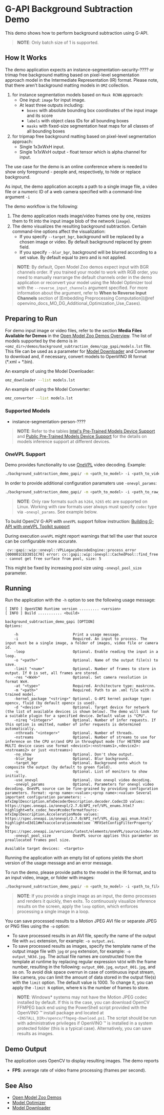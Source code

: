 # G-API Background Subtraction Demo

This demo shows how to perform background subtraction using G-API.

> **NOTE**: Only batch size of 1 is supported.

## How It Works
The demo application expects an instance-segmentation-security-???? or trimap free background matting based on pixel-level segmentation approach model in the Intermediate Representation (IR) format. Please note, that there aren't background matting models in `OMZ` collection.

1. for instance segmentation models based on `Mask RCNN` approach:
    * One input: `image` for input image.
    * At least three outputs including:
        * `boxes` with absolute bounding box coordinates of the input image and its score
        * `labels` with object class IDs for all bounding boxes
        * `masks` with fixed-size segmentation heat maps for all classes of all bounding boxes
2. for tripmap free background matting based on pixel-level segmentation approach:
    * Single 1x3xWxH input.
    * Single 1x1xWxH output - float tensor which is alpha channel for input.

The use case for the demo is an online conference where is needed to show only foreground - people and, respectively, to hide or replace background.

As input, the demo application accepts a path to a single image file, a video file or a numeric ID of a web camera specified with a command-line argument `-i`

The demo workflow is the following:

1. The demo application reads image/video frames one by one, resizes them to fit into the input image blob of the network (`image`).
2. The demo visualizes the resulting background subtraction. Certain command-line options affect the visualization:
    * If you specify `--target_bgr`, background will be replaced by a chosen image or video. By default background replaced by green field.
    * If you specify `--blur_bgr`, background will be blurred according to a set value. By default equal to zero and is not applied.

> **NOTE**: By default, Open Model Zoo demos expect input with BGR channels order. If you trained your model to work with RGB order, you need to manually rearrange the default channels order in the demo application or reconvert your model using the Model Optimizer tool with the `--reverse_input_channels` argument specified. For more information about the argument, refer to **When to Reverse Input Channels** section of [Embedding Preprocessing Computation](@ref openvino_docs_MO_DG_Additional_Optimization_Use_Cases).

## Preparing to Run

For demo input image or video files, refer to the section **Media Files Available for Demos** in the [Open Model Zoo Demos Overview](../../README.md).
The list of models supported by the demo is in `<omz_dir>/demos/background_subtraction_demo/cpp_gapi/models.lst` file.
This file can be used as a parameter for [Model Downloader](../../../tools/model_tools/README.md) and Converter to download and, if necessary, convert models to OpenVINO IR format (\*.xml + \*.bin).

An example of using the Model Downloader:

```sh
omz_downloader --list models.lst
```

An example of using the Model Converter:

```sh
omz_converter --list models.lst
```

### Supported Models

* instance-segmentation-person-????

> **NOTE**: Refer to the tables [Intel's Pre-Trained Models Device Support](../../../models/intel/device_support.md) and [Public Pre-Trained Models Device Support](../../../models/public/device_support.md) for the details on models inference support at different devices.


### OneVPL Support

Demo provides functionality to use [OneVPL](https://github.com/oneapi-src/oneVPL#-video-processing-library) video decoding.
Example:
```sh
./background_subtraction_demo_gapi/ -m <path_to_model> -i <path_to_video_file> -use_onevpl
```

In order to provide additional configuration paramaters use `-onevpl_params`:
```sh
./background_subtraction_demo_gapi/ -m <path_to_model> -i <path_to_raw_file> -use_onevpl -onevpl_params="mfxImplDescription.mfxDecoderDescription.decoder.CodecID:MFX_CODEC_HEVC;"
```
>**NOTE**: Only raw formats such as `h264`, `h265` etc are supported on Linux.
Working with raw formats user always must specify `codec` type via `-onevpl_params`. See example below.

To build OpenCV G-API with `oneVPL` support follow instruction:
[Building G-API with oneVPL Toolkit support](https://github.com/opencv/opencv/wiki/Graph-API#building-with-onevpl-toolkit-support)

During execution `oneVPL` might report warnings that tell the user that source can be configurable more accurate.
```
 cv::gapi::wip::onevpl::VPLLegacyDecodeEngine::process_error [000001CED3851C70] error: cv::gapi::wip::onevpl::CachedPool::find_free - cannot get free surface from pool, size: 5
```
This might be fixed by increasing pool size using `-onevpl_pool_size` parameter.

## Running

Run the application with the `-h` option to see the following usage message:

```
[ INFO ] OpenVINO Runtime version ......... <version>
[ INFO ] Build ........... <build>

background_subtraction_demo_gapi [OPTION]
Options:

    -h                         Print a usage message.
    -i                         Required. An input to process. The input must be a single image, a folder of images, video file or camera id.
    -loop                      Optional. Enable reading the input in a loop.
    -o "<path>"                Optional. Name of the output file(s) to save.
    -limit "<num>"             Optional. Number of frames to store in output. If 0 is set, all frames are stored.
    -res "<WxH>"               Optional. Set camera resolution in format WxH.
    -at "<type>"               Required. Architecture type: maskrcnn.
    -m "<path>"                Required. Path to an .xml file with a trained model.
    -kernel_package "<string>" Optional. G-API kernel package type: opencv, fluid (by default opencv is used).
    -d "<device>"              Optional. Target device for network (the list of available devices is shown below). The demo will look for a suitable plugin for a specified device. Default value is "CPU".
    -nireq "<integer>"         Optional. Number of infer requests. If this option is omitted, number of infer requests is determined automatically.
    -nthreads "<integer>"      Optional. Number of threads.
    -nstreams                  Optional. Number of streams to use for inference on the CPU or/and GPU in throughput mode (for HETERO and MULTI device cases use format <device1>:<nstreams1>,<device2>:<nstreams2> or just <nstreams>)
    -no_show                   Optional. Don't show output.
    -blur_bgr                  Optional. Blur background.
    -target_bgr                Optional. Background onto which to composite the output (by default to green field).
    -u                         Optional. List of monitors to show initially.
    -use_onevpl                Optional. Use onevpl video decoding.
    -onevpl_params             Optional. Parameters for onevpl video decoding. OneVPL source can be fine-grained by providing configuration parameters. Format: <prop name>:<value>;<prop name>:<value> Several important configuration parameters: -mfxImplDescription.mfxDecoderDescription.decoder.CodecID values: https://spec.oneapi.io/onevpl/2.7.0/API_ref/VPL_enums.html?highlight=mfx_codec_hevc#codecformatfourcc-mfxImplDescription.AccelerationMode values: https://spec.oneapi.io/onevpl/2.7.0/API_ref/VPL_disp_api_enum.html?highlight=d3d11#mfxaccelerationmode(see `MFXSetConfigFilterProperty` by https://spec.oneapi.io/versions/latest/elements/oneVPL/source/index.html)
    -onevpl_pool_size          OneVPL source applies this parameter as preallocated frames pool size.

Available target devices:  <targets>
```

Running the application with an empty list of options yields the short version of the usage message and an error message.

To run the demo, please provide paths to the model in the IR format, and to an input video, image, or folder with images:

```bash
./background_subtraction_demo_gapi/ -m <path_to_model> -i <path_to_file>
```

>**NOTE**: If you provide a single image as an input, the demo processes and renders it quickly, then exits. To continuously visualize inference results on the screen, apply the `loop` option, which enforces processing a single image in a loop.

You can save processed results to a Motion JPEG AVI file or separate JPEG or PNG files using the `-o` option:

* To save processed results in an AVI file, specify the name of the output file with `avi` extension, for example: `-o output.avi`.
* To save processed results as images, specify the template name of the output image file with `jpg` or `png` extension, for example: `-o output_%03d.jpg`. The actual file names are constructed from the template at runtime by replacing regular expression `%03d` with the frame number, resulting in the following: `output_000.jpg`, `output_001.jpg`, and so on.
To avoid disk space overrun in case of continuous input stream, like camera, you can limit the amount of data stored in the output file(s) with the `limit` option. The default value is 1000. To change it, you can apply the `-limit N` option, where `N` is the number of frames to store.

>**NOTE**: Windows\* systems may not have the Motion JPEG codec installed by default. If this is the case, you can download OpenCV FFMPEG back end using the PowerShell script provided with the OpenVINO &trade; install package and located at `<INSTALL_DIR>/opencv/ffmpeg-download.ps1`. The script should be run with administrative privileges if OpenVINO &trade; is installed in a system protected folder (this is a typical case). Alternatively, you can save results as images.

## Demo Output

The application uses OpenCV to display resulting images.
The demo reports

* **FPS**: average rate of video frame processing (frames per second).

## See Also

* [Open Model Zoo Demos](../../README.md)
* [Model Optimizer](https://docs.openvino.ai/latest/openvino_docs_MO_DG_Deep_Learning_Model_Optimizer_DevGuide.html)
* [Model Downloader](../../../tools/model_tools/README.md)
